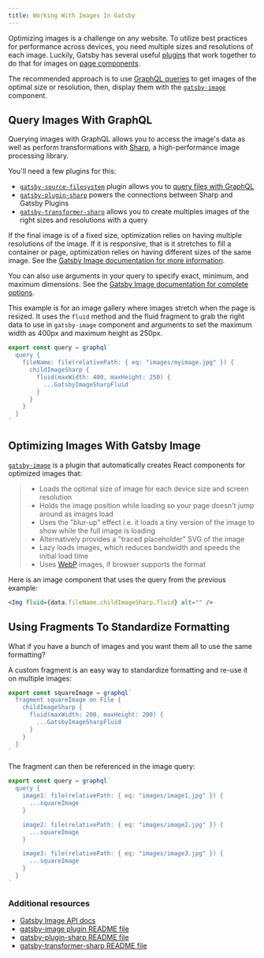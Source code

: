 ```yaml
---
title: Working With Images In Gatsby
---
```


Optimizing images is a challenge on any website. To utilize best practices for performance across devices, you need multiple sizes and resolutions of each image. Luckily, Gatsby has several useful [plugins](/docs/plugins/) that work together to do that for images on [page components](/docs/building-with-components/#page-components).

The recommended approach is to use [GraphQL queries](/docs/querying-with-graphql/) to get images of the optimal size or resolution, then, display them with the [`gatsby-image`](/packages/gatsby-image/) component.

## Query Images With GraphQL

Querying images with GraphQL allows you to access the image's data as well as perform transformations with [Sharp](https://github.com/lovell/sharp), a high-performance image processing library.

You'll need a few plugins for this:

- [`gatsby-source-filesystem`](/packages/gatsby-source-filesystem/) plugin allows you to [query files with GraphQL](/docs/querying-with-graphql/#images)
- [`gatsby-plugin-sharp`](/packages/gatsby-plugin-sharp) powers the connections between Sharp and Gatsby Plugins
- [`gatsby-transformer-sharp`](/packages/gatsby-transformer-sharp/) allows you to create multiples images of the right sizes and resolutions with a query

If the final image is of a fixed size, optimization relies on having multiple resolutions of the image. If it is responsive, that is it stretches to fill a container or page, optimization relies on having different sizes of the same image. See the [Gatsby Image documentation for more information](/packages/gatsby-image/#two-types-of-responsive-images).

You can also use arguments in your query to specify exact, minimum, and maximum dimensions. See the [Gatsby Image documentation for complete options](/packages/gatsby-image/#two-types-of-responsive-images).

This example is for an image gallery where images stretch when the page is resized. It uses the `fluid` method and the fluid fragment to grab the right data to use in `gatsby-image` component and arguments to set the maximum width as 400px and maximum height as 250px.

```js
export const query = graphql`
  query {
    fileName: file(relativePath: { eq: "images/myimage.jpg" }) {
      childImageSharp {
        fluid(maxWidth: 400, maxHeight: 250) {
          ...GatsbyImageSharpFluid
        }
      }
    }
  }
`
```

## Optimizing Images With Gatsby Image

[`gatsby-image`](/packages/gatsby-image/) is a plugin that automatically creates React components for optimized images that:

> - Loads the optimal size of image for each device size and screen resolution
> - Holds the image position while loading so your page doesn't jump around as images load
> - Uses the "blur-up" effect i.e. it loads a tiny version of the image to show while the full image is loading
> - Alternatively provides a "traced placeholder" SVG of the image
> - Lazy loads images, which reduces bandwidth and speeds the initial load time
> - Uses [WebP](https://developers.google.com/speed/webp/) images, if browser supports the format

Here is an image component that uses the query from the previous example:

```jsx
<Img fluid={data.fileName.childImageSharp.fluid} alt="" />
```

## Using Fragments To Standardize Formatting

What if you have a bunch of images and you want them all to use the same formatting?

A custom fragment is an easy way to standardize formatting and re-use it on multiple images:

```js
export const squareImage = graphql`
  fragment squareImage on File {
    childImageSharp {
      fluid(maxWidth: 200, maxHeight: 200) {
        ...GatsbyImageSharpFluid
      }
    }
  }
`
```

The fragment can then be referenced in the image query:

```js
export const query = graphql`
  query {
    image1: file(relativePath: { eq: "images/image1.jpg" }) {
      ...squareImage
    }

    image2: file(relativePath: { eq: "images/image2.jpg" }) {
      ...squareImage
    }

    image3: file(relativePath: { eq: "images/image3.jpg" }) {
      ...squareImage
    }
  }
`
```

### Additional resources

- [Gatsby Image API docs](/docs/gatsby-image/)
- [gatsby-image plugin README file](/packages/gatsby-image/)
- [gatsby-plugin-sharp README file](/packages/gatsby-plugin-sharp/)
- [gatsby-transformer-sharp README file](/packages/gatsby-transformer-sharp/)